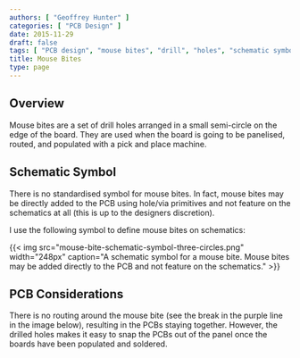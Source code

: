 ```yaml
---
authors: [ "Geoffrey Hunter" ]
categories: [ "PCB Design" ]
date: 2015-11-29
draft: false
tags: [ "PCB design", "mouse bites", "drill", "holes", "schematic symbols" ]
title: Mouse Bites
type: page
---
```


## Overview

Mouse bites are a set of drill holes arranged in a small semi-circle on the edge of the board. They are used when the board is going to be panelised, routed, and populated with a pick and place machine.

## Schematic Symbol

There is no standardised symbol for mouse bites. In fact, mouse bites may be directly added to the PCB using hole/via primitives and not feature on the schematics at all (this is up to the designers discretion).

I use the following symbol to define mouse bites on schematics:

{{< img src="mouse-bite-schematic-symbol-three-circles.png" width="248px" caption="A schematic symbol for a mouse bite. Mouse bites may be added directly to the PCB and not feature on the schematics."  >}}

## PCB Considerations

There is no routing around the mouse bite (see the break in the purple line in the image below), resulting in the PCBs staying together. However, the drilled holes makes it easy to snap the PCBs out of the panel once the boards have been populated and soldered.

